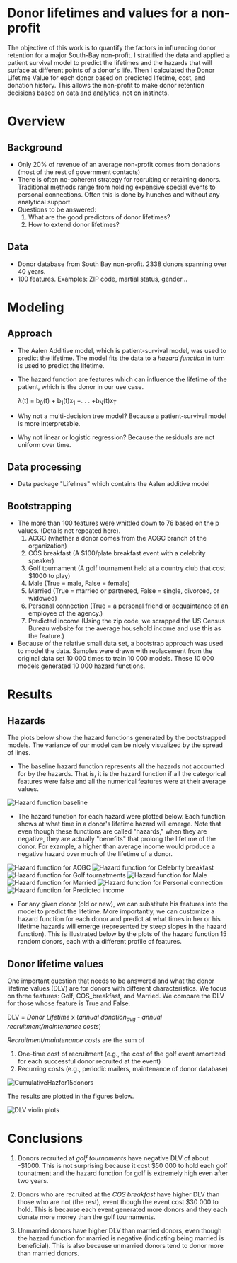 # Donor lifetimes and values for a non-profit
The objective of this work is to quantify the factors in influencing donor retention for a major South-Bay non-profit.  I stratified the data and applied a patient survival model to predict the lifetimes and the hazards that will surface at different points of a donor's life.  Then I calculated the Donor Lifetime Value for each donor based on predicted lifetime, cost, and donation history.  This allows the non-profit to make donor retention decisions based on data and analytics, not on instincts.

Overview
========
Background
----------

- Only 20% of revenue of an average non-profit comes from donations (most of the rest of government contacts)
- There is often no-coherent strategy for recruiting or retaining donors.  Traditional methods range from holding expensive special events to personal connections.  Often this is done by hunches and without any analytical support.
- Questions to be answered:
	1.  What are the good predictors of donor lifetimes?
	2.  How to extend donor lifetimes?

Data
----
- Donor database from South Bay non-profit. 2338 donors spanning over 40 years.
- 100 features.  Examples: ZIP code, martial status, gender...


Modeling
========
Approach
--------
- The Aalen Additive model, which is patient-survival model, was used to predict the lifetime. The model fits the data to a *hazard function* in turn is used to predict the lifetime.

- The hazard function are features which can influence the lifetime of the patient, which is the donor in our use case.

	λ(t) = b<sub>0</sub>(t) + b<sub>1</sub>(t)x<sub>1</sub> +. . . +b<sub>N</sub>(t)x<sub>T</sub>


- Why not a multi-decision tree model?  Because a patient-survival model is more interpretable.

- Why not linear or logistic regression?  Because the residuals are not uniform over time.

Data processing
---------------
- Data package "Lifelines" which contains the Aalen additive model

Bootstrapping
-------------
- The more than 100 features were whittled down to 76 based on the p values.  (Details not repeated here).  
	1.	ACGC (whether a donor comes from the ACGC branch of the organization)
	2.	COS breakfast (A $100/plate breakfast event with a celebrity speaker)
	3.	Golf tournament (A golf tournament held at a country club that cost $1000 to play)
	4.	Male (True = male, False = female)
	5.	Married (True = married or partnered, False = single, divorced, or widowed)
	6. 	Personal connection (True =  a personal friend or acquaintance of an employee of the agency.)
	7.  Predicted income (Using the zip code, we scrapped the US Census Bureau website for the average household income and use this as the feature.)
- Because of the relative small data set, a bootstrap approach was used to model the data.   Samples were drawn with replacement from the original data set 10 000 times to train 10 000 models.  These 10 000 models generated 10 000 hazard functions.  

Results
=======
Hazards
-------
The plots below show the hazard functions generated by the bootstrapped models.  The variance of our model can be nicely visualized by the spread of lines.   
-  The baseline hazard function represents all the hazards not accounted for by the hazards.  That is, it is the hazard function if all the categorical features were false and all the numerical features were at their average values.  

![Hazard function baseline](images/cum_haz_baseline0-5.png)

- The hazard function for each hazard were plotted below. Each function shows at what time in a donor's lifetime hazard will emerge.  Note that even though these functions are called "hazards," when they are negative, they are actually "benefits" that prolong the lifetime of the donor.  For example, a higher than average income would produce a negative hazard over much of the lifetime of a donor.


![Hazard function for ACGC](/images/cum_haz_ACGC0-5.png>)
![Hazard function for Celebrity breakfast](images/cum_haz_COS0-5.png)
![Hazard function for Golf tournatments](/images/cum_haz_golf0-5.png)
![Hazard function for Male](/images/cum_haz_male0-5.png)
![Hazard function for Married](/images/cum_haz_married0-5.png)
![Hazard function for Personal connection](/images/cum_haz_personal_connection0-5.png)
![Hazard function for Predicted income](/images/cum_haz_pred_income0-5.png)






- For any given donor (old or new), we can substitute his features into the model to predict the lifetime.  More importantly, we can customize a hazard function for each donor and predict at what times in her or his lifetime hazards will emerge (represented by steep slopes in the hazard function).  This is illustrated below by the plots of the hazard function 15 random donors, each with a different profile of features.   


Donor lifetime values
---------------------
One important question that needs to be answered and what the donor lifetime values (DLV) are for donors with different characteristics.   We focus on three features: Golf, COS_breakfast, and Married.  We compare the DLV for those whose feature is True and False.  

DLV = *Donor Lifetime* x (*annual donation<sub>avg</sub>* - *annual recruitment/maintenance costs*)

*Recruitment/maintenance costs* are the sum of
1.	One-time cost of recruitment (e.g., the cost of the golf event amortized for each successful donor recruited at the event)
2.	Recurring costs (e.g., periodic mailers, maintenance of donor database)


![CumulativeHazfor15donors](/images/Cum_haz_15donors.png)

The results are plotted in the figures below.

![DLV violin plots](/images/DLV.png)



**Conclusions**
===============
1.	Donors recruited at *golf tournaments* have negative DLV of about -$1000.  This is not surprising because it cost $50 000 to hold each golf tounatment and the hazard function for golf is extremely high even after two years.

2.	Donors who are recruited at the *COS breakfast* have higher DLV than those who are not (the rest), event though the event cost $30 000 to hold.   This is because each event generated more donors and they each donate more money than the golf tournaments.

3.  Unmarried donors have higher DLV than married donors, even though the hazard function for married is negative (indicating being married is beneficial).  This is also because unmarried donors tend to donor more than married donors.
